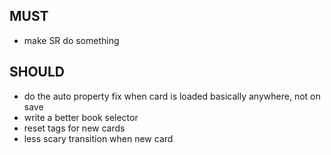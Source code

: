 ## MUST

* make SR do something

## SHOULD

* do the auto property fix when card is loaded basically anywhere, not on save
* write a better book selector
* reset tags for new cards
* less scary transition when new card
